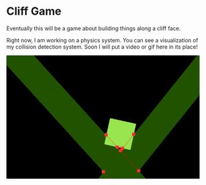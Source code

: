 # Cliff Game

Eventually this will be a game about building things along a cliff face.

Right now, I am working on a physics system. You can see a visualization of my collision detection system. Soon I will put a video or gif here in its place!

![Alt text](GithubPics/image1.png "Collision Detection and Analysis")
